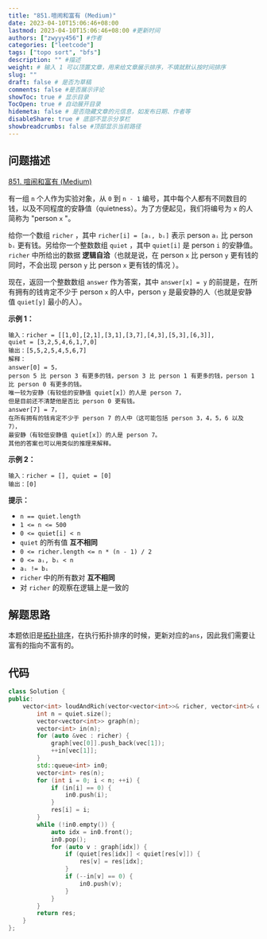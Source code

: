 ```yaml
---
title: "851.喧闹和富有 (Medium)"
date: 2023-04-10T15:06:46+08:00
lastmod: 2023-04-10T15:06:46+08:00 #更新时间
authors: ["zwyyy456"] #作者
categories: ["leetcode"]
tags: ["topo sort", "bfs"]
description: "" #描述
weight: # 输入 1 可以顶置文章，用来给文章展示排序，不填就默认按时间排序
slug: ""
draft: false # 是否为草稿
comments: false #是否展示评论
showToc: true # 显示目录
TocOpen: true # 自动展开目录
hidemeta: false # 是否隐藏文章的元信息，如发布日期、作者等
disableShare: true # 底部不显示分享栏
showbreadcrumbs: false #顶部显示当前路径
---
```

## 问题描述
[851. 喧闹和富有 (Medium)](https://leetcode.cn/problems/loud-and-rich/)

有一组 `n` 个人作为实验对象，从 `0` 到 `n - 1`
编号，其中每个人都有不同数目的钱，以及不同程度的安静值（quietness）。为了方便起见，我们将编号为 `x`
的人简称为 "person `x` "。

给你一个数组 `richer` ，其中 `richer[i] = [aᵢ, bᵢ]` 表示 person `aᵢ` 比
person `bᵢ` 更有钱。另给你一个整数数组 `quiet` ，其中 `quiet[i]` 是 person
`i` 的安静值。 `richer` 中所给出的数据 **逻辑自洽**（也就是说，在 person `x` 比
person `y` 更有钱的同时，不会出现 person `y` 比 person `x` 更有钱的情况 ）。

现在，返回一个整数数组 `answer` 作为答案，其中 `answer[x] = y`
的前提是，在所有拥有的钱肯定不少于 person `x` 的人中，person `y` 是最安静的人（也就是安静值
`quiet[y]` 最小的人）。

**示例 1：**

```
输入：richer = [[1,0],[2,1],[3,1],[3,7],[4,3],[5,3],[6,3]],
quiet = [3,2,5,4,6,1,7,0]
输出：[5,5,2,5,4,5,6,7]
解释：
answer[0] = 5，
person 5 比 person 3 有更多的钱，person 3 比 person 1 有更多的钱，person 1
比 person 0 有更多的钱。
唯一较为安静（有较低的安静值 quiet[x]）的人是 person 7，
但是目前还不清楚他是否比 person 0 更有钱。
answer[7] = 7，
在所有拥有的钱肯定不少于 person 7 的人中（这可能包括 person 3，4，5，6 以及 7），
最安静（有较低安静值 quiet[x]）的人是 person 7。
其他的答案也可以用类似的推理来解释。

```

**示例 2：**

```
输入：richer = [], quiet = [0]
输出：[0]

```

**提示：**

- `n == quiet.length`
- `1 <= n <= 500`
- `0 <= quiet[i] < n`
- `quiet` 的所有值 **互不相同**
- `0 <= richer.length <= n * (n - 1) / 2`
- `0 <= aᵢ, bᵢ < n`
- `aᵢ != bᵢ`
- `richer` 中的所有数对 **互不相同**
- 对 `richer` 的观察在逻辑上是一致的

## 解题思路
本题依旧是[拓扑排序](https://blog.zwyyy456.tech/zh/posts/tech/topo-sort/)，在执行拓扑排序的时候，更新对应的`ans`，因此我们需要让富有的指向不富有的。

## 代码
```cpp
class Solution {
public:
    vector<int> loudAndRich(vector<vector<int>>& richer, vector<int>& quiet) {
        int n = quiet.size();
        vector<vector<int>> graph(n);
        vector<int> in(n);
        for (auto &vec : richer) {
            graph[vec[0]].push_back(vec[1]);
            ++in[vec[1]];
        }
        std::queue<int> in0;
        vector<int> res(n);
        for (int i = 0; i < n; ++i) {
            if (in[i] == 0) {
                in0.push(i);
            }
            res[i] = i;
        }
        while (!in0.empty()) {
            auto idx = in0.front();
            in0.pop();
            for (auto v : graph[idx]) {
                if (quiet[res[idx]] < quiet[res[v]]) {
                    res[v] = res[idx];
                }
                if (--in[v] == 0) {
                    in0.push(v);
                }
            }
        }
        return res;
    }
};
```
